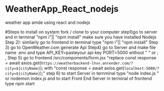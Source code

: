 # WeatherApp_React_nodejs
weather app amde using react and nodejs

#Steps to install on system 
fork / clone to your computer
step1)go to server and in terminal "npm i"|| "npm install" make sure you have installed Nodejs
Step 2): similarly go to frontend in terminal type "npm i"|| "npm install" 
Step 3) go to OpenWeather.com generate Api
Step4) go to Server and make file name .env and type API_KEY=pasteyour api key PORT=5000 without " " or ; ,
Step 5) go to frontend /src/components/form.jsx "replace const response = await axios.get(`https://weatherbackend-lhvv.onrender.com/?city=${cityName}`); with "const response = await axios.get(`localhost:5000/?city=${cityName}`);"
step 6) to start Server in ternminal type "node index.js " or nodemon index.js and to start Front End Server in terminal of frontend type npm start
